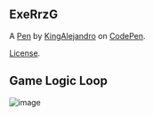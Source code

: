 ExeRrzG
-------


A [Pen](https://codepen.io/kingalejandro/pen/ExeRrzG) by [KingAlejandro](https://codepen.io/kingalejandro) on [CodePen](https://codepen.io).

[License](https://codepen.io/license/pen/ExeRrzG).

## Game Logic Loop

![image](https://user-images.githubusercontent.com/72450765/228842874-5d3dc9b3-d87f-47ae-9fa9-8af1f639fd41.png)
